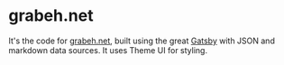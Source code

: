 # grabeh.net

It's the code for [grabeh.net](https://grabeh.net), built using the great [Gatsby](https://gatsby.org) with JSON and markdown data sources. It uses Theme UI for styling.

